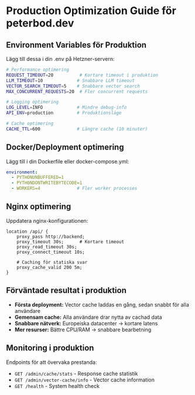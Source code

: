 # Production Optimization Guide för peterbod.dev

## Environment Variables för Produktion

Lägg till dessa i din .env på Hetzner-servern:

```bash
# Performance optimering
REQUEST_TIMEOUT=20          # Kortare timeout i produktion
LLM_TIMEOUT=10             # Snabbare LLM timeout
VECTOR_SEARCH_TIMEOUT=5    # Snabbare vector search
MAX_CONCURRENT_REQUESTS=20  # Fler concurrent requests

# Logging optimering
LOG_LEVEL=INFO             # Mindre debug-info
API_ENV=production         # Produktionsläge

# Cache optimering
CACHE_TTL=600              # Längre cache (10 minuter)
```

## Docker/Deployment optimering

Lägg till i din Dockerfile eller docker-compose.yml:

```yaml
environment:
  - PYTHONUNBUFFERED=1
  - PYTHONDONTWRITEBYTECODE=1
  - WORKERS=4              # Fler worker processes
```

## Nginx optimering

Uppdatera nginx-konfigurationen:

```nginx
location /api/ {
    proxy_pass http://backend;
    proxy_timeout 30s;      # Kortare timeout
    proxy_read_timeout 30s;
    proxy_connect_timeout 10s;
    
    # Caching för statiska svar
    proxy_cache_valid 200 5m;
}
```

## Förväntade resultat i produktion

- **Första deployment:** Vector cache laddas en gång, sedan snabbt för alla användare
- **Gemensam cache:** Alla användare drar nytta av cachad data
- **Snabbare nätverk:** Europeiska datacenter → kortare latens
- **Mer resurser:** Bättre CPU/RAM → snabbare bearbetning

## Monitoring i produktion

Endpoints för att övervaka prestanda:
- `GET /admin/cache/stats` - Response cache statistik
- `GET /admin/vector-cache/info` - Vector cache information
- `GET /health` - System health check